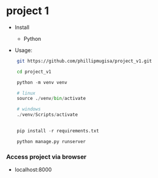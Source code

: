 # project 1

- Install
  * Python

- Usage: 

```bash
    git https://github.com/phillipmugisa/project_v1.git

    cd project_v1
```

```python
    python -m venv venv

    # linux
    source ./venv/bin/activate

    # windows
    ./venv/Scripts/activate

    
    pip install -r requirements.txt

    python manage.py runserver
```

### Access project via browser
- localhost:8000